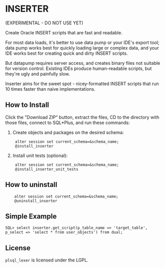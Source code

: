 INSERTER
=========

(EXPERIMENTAL - DO NOT USE YET)

Create Oracle INSERT scripts that are fast and readable.

For most data loads, it's better to use data pump or your IDE's export tool; data pump works best for quickly loading large or complex data, and your IDE works best for creating quick and dirty INSERT scripts.

But datapump requires server access, and creates binary files not suitable for version control. Existing IDEs produce human-readable scripts, but they're ugly and painfully slow.

Inserter aims for the sweet spot - nicey-formatted INSERT scripts that run 10 times faster than naive implementations.

## How to Install

Click the "Download ZIP" button, extract the files, CD to the directory with those files, connect to SQL*Plus, and run these commands:

1. Create objects and packages on the desired schema:

        alter session set current_schema=&schema_name;
        @install_inserter

2. Install unit tests (optional):

        alter session set current_schema=&schema_name;
        @install_inserter_unit_tests

## How to uninstall

        alter session set current_schema=&schema_name;
        @uninstall_inserter

## Simple Example

	SQL> select inserter.get_script(p_table_name => 'target_table', p_select => 'select * from user_objects') from dual;

## License
`plsql_lexer` is licensed under the LGPL.
